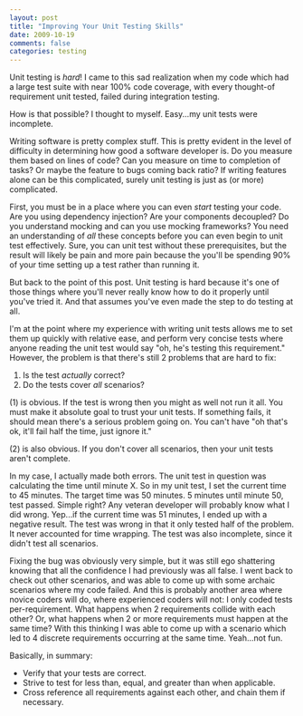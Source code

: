 ```yaml
---
layout: post
title: "Improving Your Unit Testing Skills"
date: 2009-10-19
comments: false
categories: testing
---
```

Unit testing is *hard*!  I came to this sad realization when my code which had a large test suite with near 100% code coverage, with every thought-of requirement unit tested, failed during integration testing.

How is that possible?  I thought to myself.  Easy...my unit tests were incomplete.

Writing software is pretty complex stuff.  This is pretty evident in the level of difficulty in determining how good a software developer is.  Do you measure them based on lines of code?  Can you measure on time to completion of tasks?  Or maybe the feature to bugs coming back ratio?  If writing features alone can be this complicated, surely unit testing is just as (or more) complicated.

First, you must be in a place where you can even *start* testing your code.  Are you using dependency injection?  Are your components decoupled?  Do you understand mocking and can you use mocking frameworks?  You need an understanding of *all* these concepts before you can even begin to unit test effectively.  Sure, you can unit test without these prerequisites, but the result will likely be pain and more pain because the you'll be spending 90% of your time setting up a test rather than running it.

But back to the point of this post.  Unit testing is hard because it's one of those things where you'll never really know how to do it properly until you've tried it.  And that assumes you've even made the step to do testing at all.

I'm at the point where my experience with writing unit tests allows me to set them up quickly with relative ease, and perform very concise tests where anyone reading the unit test would say "oh, he's testing this requirement."  However, the problem is that there's still 2 problems that are hard to fix:
1. Is the test *actually* correct?
2. Do the tests cover *all* scenarios?

(1) is obvious.  If the test is wrong then you might as well not run it all.  You must make it absolute goal to trust your unit tests.  If something fails, it should mean there's a serious problem going on.  You can't have "oh that's ok, it'll fail half the time, just ignore it."

(2) is also obvious.  If you don't cover all scenarios, then your unit tests aren't complete.

In my case, I actually made both errors.  The unit test in question was calculating the time until minute X.  So in my unit test, I set the current time to 45 minutes.  The target time was 50 minutes.  5 minutes until minute 50, test passed.  Simple right?  Any veteran developer will probably know what I did wrong.  Yep...if the current time was 51 minutes, I ended up with a negative result.  The test was wrong in that it only tested half of the problem.  It never accounted for time wrapping.  The test was also incomplete, since it didn't test all scenarios.

Fixing the bug was obviously very simple, but it was still ego shattering knowing that all the confidence I had previously was all false.  I went back to check out other scenarios, and was able to come up with some archaic scenarios where my code failed.  And this is probably another area where novice coders will do, where experienced coders will not: I only coded tests per-requirement.  What happens when 2 requirements collide with each other?  Or, what happens when 2 or more requirements must happen at the same time?  With this thinking I was able to come up with a scenario which led to 4 discrete requirements occurring at the same time.  Yeah...not fun.

Basically, in summary:
- Verify that your tests are correct.
- Strive to test for less than, equal, and greater than when applicable.
- Cross reference all requirements against each other, and chain them if necessary.
